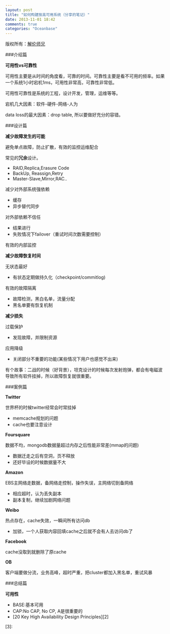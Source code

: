 ```yaml
---
layout: post
title: "如何构建按高可用系统（分享的笔记）"
date: 2013-11-01 18:42
comments: true
categories: "Oceanbase"
---
```


版权所有：[解伦师兄][1]

###介绍篇

**可用性vs可靠性**

  可用性主要是从时间的角度看，可靠的时间。可靠性主要是看不可用的频率。如果一个系统1小时宕机1ms，可用性非常高，可靠性非常低。

  可用性可靠性是系统的工程，设计开发，管理，运维等等。

  宕机几大因素：软件-硬件-网络-人为

  data loss的最大因素：drop table, 所以要做好充分的容错。

<!-- more -->

###设计篇

**减少故障发生的可能**

  避免单点故障，防止扩散，有效的监控运维配合


  常见的**冗余**设计。

  * RAID,Replica,Erasure Code
  * BackUp, Reassign,Retry
  * Master-Slave,Mirror,RAC..

  减少对外部系统强依赖

  * 缓存
  * 异步替代同步

  对外部依赖不信任

  * 结果进行
  * 失败情况下failover（重试时间次数需要控制）

  有效的内部监控

**减少故障恢复时间**

  无状态最好

  * 有状态定期做持久化（checkpoint/commitlog)

  有效的故障隔离

  * 故障检测，黑白名单，流量分配
  * 黑名单要有恢复机制

**减少损失**

  过载保护

  * 发现故障，并限制资源

  应用降级

  * 关闭部分不重要的功能(某些情况下用户也感觉不出来)

  有个故事：二战的时候（好背景），坦克设计的时候每次发射炮弹，都会有电磁波导致所有软件挂掉，所以故障恢复就很重要。

###案例篇

**Twitter**

  世界杯的时候twitter经常会时常挂掉

  * memcache规划的问题
  * cache也要注意设计

**Foursquare**

  数据不均，mongodb数据量超过内存之后性能非常差(mmap的问题)

  * 数据迁走之后有空洞，页不释放
  * 还好毕设的时候数据量不大

**Amazon**

  EBS主网络走数据，备网络走控制，操作失误，主网络切到备网络

  * 相应超时，认为丢失副本
  * 副本复制，继续加剧网络问题

**Weibo**

  热点存在，cache失效，一瞬间所有访问db

  * 加锁，一个人获取内容回填cache之后就不会有人去访问db了

**Facebook**

  cache没取到就删除了原cache

**OB**

  客户端要做分流，业务高峰，超时严重，把cluster都加入黑名单，重试风暴

###总结篇

**可用性**

  * BASE:基本可用
  * CAP:No CAP, No CP, A是很重要的
  * [20 Key High Availability Design Principles][2]

[1]:
[2]:
[3]:

